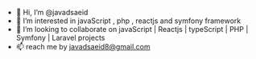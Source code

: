 - 👋 Hi, I’m @javadsaeid
- 👀 I’m interested in javaScript , php , reactjs and symfony framework
- 💞️ I’m looking to collaborate on javaScript | Reactjs | typeScript | PHP | Symfony | Laravel projects
- 📫 reach me by javadsaeid8@gmail.com

<!---
javadsaeid/javadsaeid is a ✨ special ✨ repository because its `README.md` (this file) appears on your GitHub profile.
You can click the Preview link to take a look at your changes.
--->
